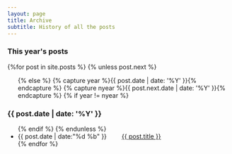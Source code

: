 ```yaml
---
layout: page
title: Archive
subtitle: History of all the posts
---
```


<style type="text/css">
  li>a{
    padding-left: 30px;
  }
</style>

<section id="archive">
  <h3>This year's posts</h3>
  {%for post in site.posts %}
    {% unless post.next %}
      <ul class="this">
    {% else %}
      {% capture year %}{{ post.date | date: '%Y' }}{% endcapture %}
      {% capture nyear %}{{ post.next.date | date: '%Y' }}{% endcapture %}
      {% if year != nyear %}
        </ul>
        <h3>{{ post.date | date: '%Y' }}</h3>
        <ul class="past">
      {% endif %}
    {% endunless %}
      <li>
        <time>{{ post.date | date:"%d %b" }}</time>
        <a href="{{ post.url }}">{{ post.title }}</a>
      </li>
  {% endfor %}
  </ul>
</section>